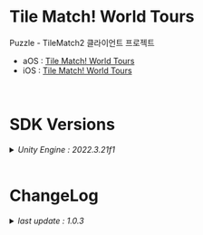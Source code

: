 # Tile Match! World Tours

Puzzle - TileMatch2 클라이언트 프로젝트

+ aOS : [Tile Match! World Tours](https://play.google.com/store/apps/details?id=com.ninetap.tilematchworldtours&gl=US)
+ iOS : [Tile Match! World Tours](https://apps.apple.com/app/id6476965728)

<br>

# SDK Versions
<details>
<summary markdown="span"><em>Unity Engine : 2022.3.21f1</em></summary>
<br>

---
+ UnityPackage Version
   - External Dependency Manager : 1.2.179
   - AppsFlyer : 6.13.0
   - Firebase : 11.7.0
   - Facebook : 16.0.2
   - IronSource : 7.8.1
   - In App Purchasing : 4.10.0

</details>

<br>

# ChangeLog

<details>
<summary markdown="span"><em>last update : 1.0.3</em></summary>
<br>

---
+ 1.0.3
   - 레벨 추가 (500)
   - Blocker 추가 (Glue, Bush)
   - Particle System 최적화

---
+ 1.0.2
   - 수집 이벤트 추가

---
+ 1.0.1
   - 레벨 추가 (400)
   - 번들 팝업 추가

---
+ 1.0.0
   - 출시 버전 배포

---
+ 0.0.1
   - Kick Off

</details>
